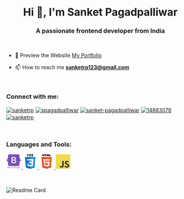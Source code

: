 <h1 align="center">Hi 👋, I'm Sanket Pagadpalliwar</h1>
<h3 align="center">A passionate frontend developer from India</h3>
<br/>

- 🔭 Preview the Website [My Portfolio](https://sanketrp.github.io/OIBSIP-PORTFOLIO/)

- 📫 How to reach me **sanketrp123@gmail.com**

<br/>
<h3 align="left">Connect with me:</h3>
<p align="left">
<a href="https://codepen.io/sanketrp" target="blank"><img align="center" src="https://raw.githubusercontent.com/rahuldkjain/github-profile-readme-generator/master/src/images/icons/Social/codepen.svg" alt="sanketrp" height="30" width="40" /></a>
<a href="https://twitter.com/spagadpalliwar" target="blank"><img align="center" src="https://raw.githubusercontent.com/rahuldkjain/github-profile-readme-generator/master/src/images/icons/Social/twitter.svg" alt="spagadpalliwar" height="30" width="40" /></a>
<a href="https://linkedin.com/in/sanket-pagadpalliwar" target="blank"><img align="center" src="https://raw.githubusercontent.com/rahuldkjain/github-profile-readme-generator/master/src/images/icons/Social/linked-in-alt.svg" alt="sanket-pagadpalliwar" height="30" width="40" /></a>
<a href="https://stackoverflow.com/users/14883078" target="blank"><img align="center" src="https://raw.githubusercontent.com/rahuldkjain/github-profile-readme-generator/master/src/images/icons/Social/stack-overflow.svg" alt="14883078" height="30" width="40" /></a>
<a href="https://codesandbox.com/sanketrp" target="blank"><img align="center" src="https://raw.githubusercontent.com/rahuldkjain/github-profile-readme-generator/master/src/images/icons/Social/codesandbox.svg" alt="sanketrp" height="30" width="40" /></a>
</p>
<br/>
<h3 align="left">Languages and Tools:</h3>
<p align="left"> <a href="https://getbootstrap.com" target="_blank" rel="noreferrer"> <img src="https://raw.githubusercontent.com/devicons/devicon/master/icons/bootstrap/bootstrap-plain-wordmark.svg" alt="bootstrap" width="40" height="40"/> </a> <a href="https://www.w3schools.com/css/" target="_blank" rel="noreferrer"> <img src="https://raw.githubusercontent.com/devicons/devicon/master/icons/css3/css3-original-wordmark.svg" alt="css3" width="40" height="40"/> </a> <a href="https://www.w3.org/html/" target="_blank" rel="noreferrer"> <img src="https://raw.githubusercontent.com/devicons/devicon/master/icons/html5/html5-original-wordmark.svg" alt="html5" width="40" height="40"/> </a> <a href="https://developer.mozilla.org/en-US/docs/Web/JavaScript" target="_blank" rel="noreferrer"> <img src="https://raw.githubusercontent.com/devicons/devicon/master/icons/javascript/javascript-original.svg" alt="javascript" width="40" height="40"/> </a> </p>
<br/>


![Readme Card](https://github-readme-stats.vercel.app/api/pin/?username=SanketRP&repo=TinDog&theme=tokyonight&hide_border=true)
